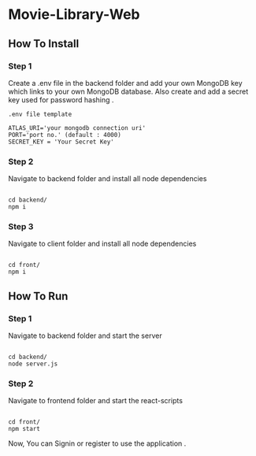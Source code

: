 # Movie-Library-Web

## How To Install

### Step 1
Create a .env file in the backend folder and add your own MongoDB key which links to your own MongoDB database.
Also create and add a secret key used for password hashing .

```
.env file template 

ATLAS_URI='your mongodb connection uri'
PORT='port no.' (default : 4000)
SECRET_KEY = 'Your Secret Key' 

```


### Step 2
Navigate to backend folder and install all node dependencies

```

cd backend/
npm i

```

### Step 3
Navigate to client folder and install all node dependencies

```

cd front/
npm i

```

## How To Run

### Step 1
Navigate to backend folder and start the server

```

cd backend/
node server.js

```

### Step 2
Navigate to frontend folder and start the react-scripts

```

cd front/
npm start

```


Now, You can Signin or register to use the application .










